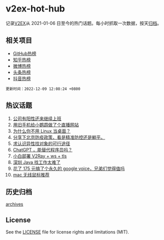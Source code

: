 # v2ex-hot-hub

 记录[V2EX](https://www.v2ex.com/)从 2021-01-06 日至今的热门话题。每小时抓取一次数据，按天[归档](archives)。
 
 ## 相关项目

- [GitHub热榜](https://github.com/snaildev/github-hot-hub)
- [知乎热榜](https://github.com/snaildev/zhihu-hot-hub)
- [微博热榜](https://github.com/snaildev/weibo-hot-hub)
- [头条热榜](https://github.com/snaildev/toutiao-hot-hub)
- [抖音热榜](https://github.com/snaildev/douyin-hot-hub)


 `更新时间：2022-12-09 12:08:24 +0800`

## 热议话题

1. [公司有阳性还来继续上班](https://www.v2ex.com/t/901040)
1. [用旧手机给小鹦鹉做了个直播网站](https://www.v2ex.com/t/901039)
1. [为什么你不用 Linux 当桌面？](https://www.v2ex.com/t/901241)
1. [分享下北京防疫政策，看是精准防控还是躺平。](https://www.v2ex.com/t/901226)
1. [求认识异性找对象的可行途径](https://www.v2ex.com/t/901051)
1. [ChatGPT ，能替代程序员吗？](https://www.v2ex.com/t/901052)
1. [小白部署 V2Ray + ws + tls](https://www.v2ex.com/t/901080)
1. [深圳 Java 找工作太难了](https://www.v2ex.com/t/901169)
1. [花了 175 元搞了个永久的 google voice，兄弟们觉得值吗](https://www.v2ex.com/t/901109)
1. [mac 无线鼠标推荐](https://www.v2ex.com/t/901238)

## 历史归档

[archives](archives)

## License

See the [LICENSE](LICENSE) file for license rights and limitations (MIT).

